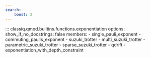 ```yaml
---
search:
    boost: 2
---
```


<!-- spell-checker: disable -->
<!-- prettier-ignore-start -->
::: classiq.qmod.builtins.functions.exponentiation
    options:
        show_if_no_docstrings: false
        members:
            - single_pauli_exponent
            - commuting_paulis_exponent
            - suzuki_trotter
            - multi_suzuki_trotter
            - parametric_suzuki_trotter
            - sparse_suzuki_trotter
            - qdrift
            - exponentiation_with_depth_constraint
<!-- prettier-ignore-end -->
<!-- spell-checker: enable -->
